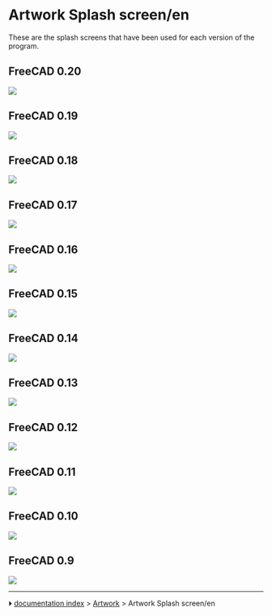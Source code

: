 # Artwork Splash screen/en
These are the splash screens that have been used for each version of the program.

## FreeCAD 0.20 

![](images/Freecadsplash020.png )

## FreeCAD 0.19 

![](images/Freecadsplash019.png )

## FreeCAD 0.18 

![](images/Freecadsplash018.png )

## FreeCAD 0.17 

![](images/Freecadsplash017.png )

## FreeCAD 0.16 

![](images/Freecadsplash016.png )

## FreeCAD 0.15 

![](images/Freecadsplash15.png )

## FreeCAD 0.14 

![](images/Freecadsplash14.png )

## FreeCAD 0.13 

![](images/Splash013.jpg )

## FreeCAD 0.12 

![](images/Splashscreen012.png )

## FreeCAD 0.11 

![](images/Splash011.png )

## FreeCAD 0.10 

![](images/Splashscreen010.png )

## FreeCAD 0.9 

![](images/Splashscreen09.png )



---
⏵ [documentation index](../README.md) > [Artwork](Category_Artwork.md) > Artwork Splash screen/en
